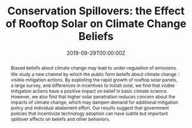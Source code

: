 ---
title: 'Conservation Spillovers: the Effect of Rooftop Solar on Climate Change Beliefs'
authors:
- Graham Beattie1, Yi Han and Andrea La Nauze
date: '2019-09-29T00:00:00Z'
doi: ''

# Schedule page publish date (NOT publication's date).
publishDate: "2017-01-01T00:00:00Z"

# Publication type.
# Accepts a single type but formatted as a YAML list (for Hugo requirements).
# Enter a publication type from the CSL standard.

# Publication name and optional abbreviated publication name.
publication: "*Environmental and Resource Economics*,74.3(2019): 1425-1451."
publication_short: ""

abstract: Biased beliefs about climate change may lead to under-regulation of emissions. We study a new channel by which the public form beliefs about climate change： visible mitigation actions. By exploiting the rapid growth of rooftop solar panels, a large survey, and differences in incentives to install solar, we find that visible mitigation actions have a positive impact on belief in basic climate science. However, we also find that higher solar penetration reduces concern about the impacts of climate change, which may dampen demand for additional mitigation policy and individual abatement effort. Our results suggest that government policies that incentivize technology adoption can have subtle but important spillover effects on beliefs and other behaviors.

# Summary. An optional shortened abstract.
summary: 


featured: false

# Featured image
# To use, add an image named `featured.jpg/png` to your page's folder. 
image:
  caption: 'Image credit: [**Unsplash**](https://unsplash.com/photos/s9CC2SKySJM)'
  focal_point: ""
  preview_only: false

# Associated Projects (optional).
#   Associate this publication with one or more of your projects.
#   Simply enter your project's folder or file name without extension.
#   E.g. `internal-project` references `content/project/internal-project/index.md`.
#   Otherwise, set `projects: []`.


# Slides (optional).
#   Associate this publication with Markdown slides.
#   Simply enter your slide deck's filename without extension.
#   E.g. `slides: "example"` references `content/slides/example/index.md`.
#   Otherwise, set `slides: ""`.

---